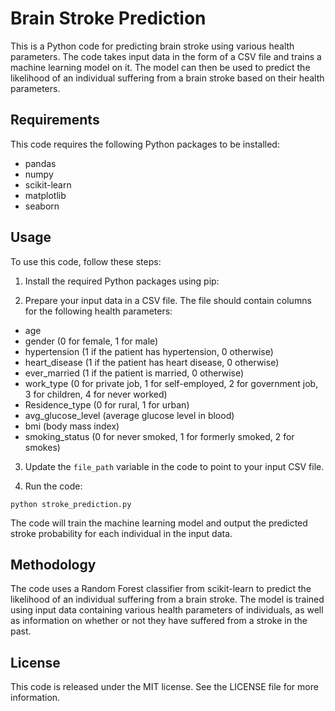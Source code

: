 # Brain Stroke Prediction

This is a Python code for predicting brain stroke using various health parameters. The code takes input data in the form of a CSV file and trains a machine learning model on it. The model can then be used to predict the likelihood of an individual suffering from a brain stroke based on their health parameters.

## Requirements

This code requires the following Python packages to be installed:
- pandas
- numpy
- scikit-learn
- matplotlib
- seaborn

## Usage

To use this code, follow these steps:

1. Install the required Python packages using pip:

2. Prepare your input data in a CSV file. The file should contain columns for the following health parameters:
- age
- gender (0 for female, 1 for male)
- hypertension (1 if the patient has hypertension, 0 otherwise)
- heart_disease (1 if the patient has heart disease, 0 otherwise)
- ever_married (1 if the patient is married, 0 otherwise)
- work_type (0 for private job, 1 for self-employed, 2 for government job, 3 for children, 4 for never worked)
- Residence_type (0 for rural, 1 for urban)
- avg_glucose_level (average glucose level in blood)
- bmi (body mass index)
- smoking_status (0 for never smoked, 1 for formerly smoked, 2 for smokes)

3. Update the `file_path` variable in the code to point to your input CSV file.

4. Run the code: 
```
python stroke_prediction.py
```

The code will train the machine learning model and output the predicted stroke probability for each individual in the input data.

## Methodology

The code uses a Random Forest classifier from scikit-learn to predict the likelihood of an individual suffering from a brain stroke. The model is trained using input data containing various health parameters of individuals, as well as information on whether or not they have suffered from a stroke in the past.

## License

This code is released under the MIT license. See the LICENSE file for more information.

